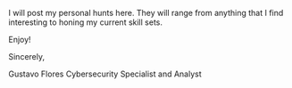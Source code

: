 I will post my personal hunts here. They will range from anything that I find interesting to honing my current skill sets. 

Enjoy!


Sincerely,

Gustavo Flores
Cybersecurity Specialist and Analyst
